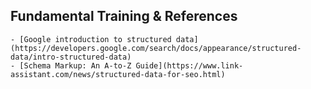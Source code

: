 ## Fundamental Training & References
	- [Google introduction to structured data](https://developers.google.com/search/docs/appearance/structured-data/intro-structured-data)
	- [Schema Markup: An A-to-Z Guide](https://www.link-assistant.com/news/structured-data-for-seo.html)